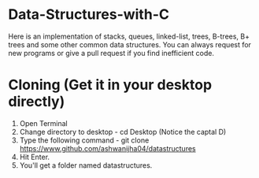 # Data-Structures-with-C
Here is an implementation of stacks, queues, linked-list, trees, B-trees, B+ trees and some other common data structures.
You can always request for new programs or give a pull request if you find inefficient code.

# Cloning (Get it in your desktop directly)
1. Open Terminal
2. Change directory to desktop - cd Desktop (Notice the captal D)
3. Type the following command - git clone https://www.github.com/ashwanijha04/datastructures
4. Hit Enter.
5. You'll get a folder named datastructures.
